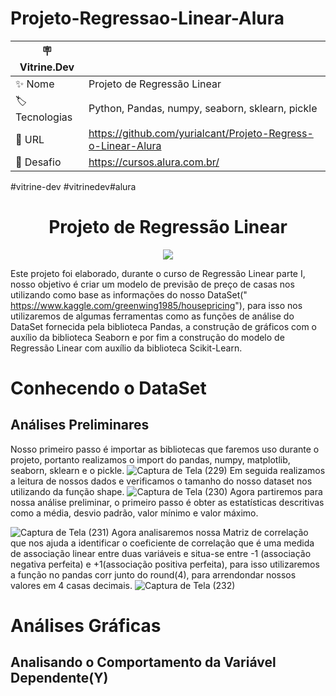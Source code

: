 # Projeto-Regressao-Linear-Alura
| 🪧 Vitrine.Dev |     |
| -------------  | --- |
| ✨ Nome        | Projeto de Regressão Linear
| 🏷️ Tecnologias | Python, Pandas, numpy, seaborn, sklearn, pickle
| 🚀 URL         |https://github.com/yurialcant/Projeto-Regress-o-Linear-Alura
| 🤿 Desafio |https://cursos.alura.com.br/
#vitrine-dev #vitrinedev#alura

<h1 align ="center"> Projeto de Regressão Linear</h1>
<p align="center">
<img src="http://img.shields.io/static/v1?label=STATUS&message=PROJETO%20COMPLETO&color=GREEN&style=for-the-badge"/>
</p>

Este projeto foi elaborado, durante o curso de Regressão Linear parte I, nosso objetivo é criar um 
modelo de previsão de preço de casas nos utilizando como base as informações do nosso DataSet(" https://www.kaggle.com/greenwing1985/housepricing"), 
para isso nos utilizaremos de algumas ferramentas como as funções de análise do DataSet fornecida pela biblioteca Pandas, a construção de gráficos
com o auxílio da biblioteca Seaborn e por fim a construção do modelo de Regressão Linear com auxílio da biblioteca Scikit-Learn.

<h1>Conhecendo o DataSet</h1>
<h2>Análises Preliminares</h2>

Nosso primeiro passo é importar as bibliotecas que faremos uso durante o projeto, portanto realizamos o import do pandas, numpy, matplotlib, seaborn, sklearn e o pickle.
![Captura de Tela (229)](https://user-images.githubusercontent.com/102321564/198372902-4b7e2a95-d7ad-436b-84d0-412104fd585c.png)
Em seguida realizamos a leitura de nossos dados e verificamos o tamanho do nosso dataset nos utilizando da função shape.
![Captura de Tela (230)](https://user-images.githubusercontent.com/102321564/198373213-83989384-8056-47a2-b555-747b4f804231.png)
Agora partiremos para nossa análise preliminar, o primeiro passo é obter as estatísticas descritivas como a média, desvio padrão, valor mínimo e valor máximo.

![Captura de Tela (231)](https://user-images.githubusercontent.com/102321564/198373581-497e3cf6-23f3-46ab-b25f-58ff4df1ba3a.png)
Agora analisaremos nossa Matriz de correlação que nos ajuda a identificar o coeficiente de correlação que é uma medida de associação linear entre duas variáveis
e situa-se entre -1 (associação negativa perfeita) e +1(associação positiva perfeita), para isso utilizaremos a função no pandas corr junto do round(4), para arrendondar
nossos valores em 4 casas decimais.
![Captura de Tela (232)](https://user-images.githubusercontent.com/102321564/198374224-3a76aada-f53e-4a2e-b20c-2129886c2aa0.png)

<h1>Análises Gráficas</h1>
<h2>Analisando o Comportamento da Variável Dependente(Y)</h2>
